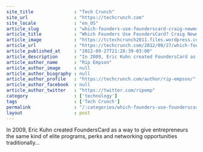 ```yaml
---
site_title               : "Tech Crunch"
site_url                 : "https://techcrunch.com"
site_locale              : "en_US"
article_slug             : "which-founders-use-founderscard-craig-newmark-kevin-rose-leah-busque-8k-others"
article_title            : "Which Founders Use FoundersCard? Craig Newmark, Kevin Rose, Leah Busque & 8K Others"
article_image            : "https://tctechcrunch2011.files.wordpress.com/2012/09/founderscard.png?w=288&h=183&crop=1"
article_url              : "https://techcrunch.com/2012/09/27/which-founders-use-founderscard-craig-newmark-kevin-rose-leah-busque-8k-others/"
article_published_at     : "2012-09-27T21:28:39-03:00"
article_description      : "In 2009, Eric Kuhn created FoundersCard as a way to give entrepreneurs the same kind of elite programs, perks and networking opportunities traditionally..."
article_author_name      : "Rip Empson"
article_author_image     : null
article_author_biography : null
article_author_profile   : "https://techcrunch.com/author/rip-empson/"
article_author_facebook  : null
article_author_twitter   : "https://twitter.com/ripemp"
category                 : ['technology']
tags                     : ['Tech Crunch']
permalink                : "/:categories/which-founders-use-founderscard-craig-newmark-kevin-rose-leah-busque-8k-others/"
layout                   : post
---
```


In 2009, Eric Kuhn created FoundersCard as a way to give entrepreneurs the same kind of elite programs, perks and networking opportunities traditionally...
